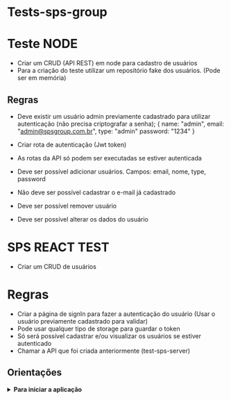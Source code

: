 # Tests-sps-group

# Teste NODE

- Criar um CRUD (API REST) em node para cadastro de usuários
- Para a criação do teste utilizar um repositório fake dos usuários. (Pode ser em memória)

## Regras

- Deve existir um usuário admin previamente cadastrado para utilizar autenticação (não precisa criptografar a senha);
  {
    name: "admin",
    email: "admin@spsgroup.com.br",
    type: "admin"
    password: "1234"
  }

- Criar rota de autenticação (Jwt token)
- As rotas da API só podem ser executadas se estiver autenticada
- Deve ser possível adicionar usuários. Campos: email, nome, type, password
- Não deve ser possível cadastrar o e-mail já cadastrado
- Deve ser possível remover usuário
- Deve ser possível alterar os dados do usuário

# SPS REACT TEST

- Criar um CRUD de usuários

# Regras

- Criar a página de signIn para fazer a autenticação do usuário (Usar o usuário previamente cadastrado para validar)
- Pode usar qualquer tipo de storage para guardar o token
- Só será possível cadastrar e/ou visualizar os usuários se estiver autenticado
- Chamar a API que foi criada anteriormente (test-sps-server)

## Orientações

<details>

   <summary><strong>Para iniciar a aplicação </strong></summary>

1. Clone o repositório

- Use o comando: `git clone git@github.com:devfelipesantiago/tests-sps-group.git`
- Entre na pasta do repositório que você acabou de clonar:
  - `cd backend` para acessar a pasta do backend
  - `cd frontend` para acessar a pasta do frontend
- Instale as dependências:
  - `npm install` para ambos
- Inicie o projeto com o comando:
  - `npm run dev` para o backend
  - `npm start` para o frontend

</details>
